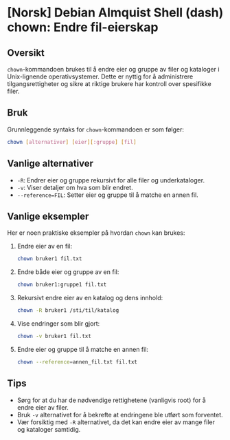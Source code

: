 # [Norsk] Debian Almquist Shell (dash) chown: Endre fil-eierskap

## Oversikt
`chown`-kommandoen brukes til å endre eier og gruppe av filer og kataloger i Unix-lignende operativsystemer. Dette er nyttig for å administrere tilgangsrettigheter og sikre at riktige brukere har kontroll over spesifikke filer.

## Bruk
Grunnleggende syntaks for `chown`-kommandoen er som følger:

```bash
chown [alternativer] [eier][:gruppe] [fil]
```

## Vanlige alternativer
- `-R`: Endrer eier og gruppe rekursivt for alle filer og underkataloger.
- `-v`: Viser detaljer om hva som blir endret.
- `--reference=FIL`: Setter eier og gruppe til å matche en annen fil.

## Vanlige eksempler
Her er noen praktiske eksempler på hvordan `chown` kan brukes:

1. Endre eier av en fil:
   ```bash
   chown bruker1 fil.txt
   ```

2. Endre både eier og gruppe av en fil:
   ```bash
   chown bruker1:gruppe1 fil.txt
   ```

3. Rekursivt endre eier av en katalog og dens innhold:
   ```bash
   chown -R bruker1 /sti/til/katalog
   ```

4. Vise endringer som blir gjort:
   ```bash
   chown -v bruker1 fil.txt
   ```

5. Endre eier og gruppe til å matche en annen fil:
   ```bash
   chown --reference=annen_fil.txt fil.txt
   ```

## Tips
- Sørg for at du har de nødvendige rettighetene (vanligvis root) for å endre eier av filer.
- Bruk `-v` alternativet for å bekrefte at endringene ble utført som forventet.
- Vær forsiktig med `-R` alternativet, da det kan endre eier av mange filer og kataloger samtidig.